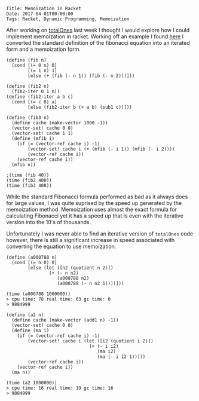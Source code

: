     Title: Memoization in Racket
    Date: 2017-04-01T00:00:00
    Tags: Racket, Dynamic Programming, Memoization

After working on [totalOnes](https://codefights.com/challenge/DgH5cQEgpfu82oBQS) last week I thought I would explore how I could implement memoization in racket. Working off an example I found [here](http://rayhightower.com/blog/2014/04/12/recursion-and-memoization/) I converted the standard definition of the fibonacci equation into an iterated form and a memoization form.

<!-- more -->

```racket
(define (fib n)
  (cond [(= 0 n) 0]
        [(= 1 n) 1]
        [else (+ (fib (- n 1)) (fib (- n 2)))]))

(define (fib2 n)
  (fib2-iter 0 1 n))
(define (fib2-iter a b c)
  (cond [(= c 0) a]
        [else (fib2-iter b (+ a b) (sub1 c))]))

(define (fib3 n)
  (define cache (make-vector 1000 -1))
  (vector-set! cache 0 0)
  (vector-set! cache 1 1)
  (define (mfib i)
    (if (= (vector-ref cache i) -1)
        (vector-set! cache i (+ (mfib (- i 1)) (mfib (- i 2))))
        (vector-ref cache i))
    (vector-ref cache i))
  (mfib n))

;(time (fib 40))
(time (fib2 400))
(time (fib3 400))
```

While the standard Fibonacci formula performed as bad as it always does for large values, I was quite suprised by the speed up generated by the memoization method. Memoization uses almost the exact formula for calculating Fibonacci yet it has a speed up that is even with the iterative version into the 10's of thousands.


Unfortunately I was never able to find an iterative version of `totalOnes` code however, there is still a significant increase in speed associated with converting the equation to use memoization.

```racket
(define (a000788 n)
  (cond [(= n 0) 0]
        [else (let ([n2 (quotient n 2)])
                (+ (- n n2)
                   (a000788 n2)
                   (a000788 (- n n2 1))))]))

(time (a000788 1000000))
> cpu time: 78 real time: 63 gc time: 0
> 9884999

(define (a2 n)
  (define cache (make-vector (add1 n) -1))
  (vector-set! cache 0 0)
  (define (ma i)
    (if (= (vector-ref cache i) -1)
        (vector-set! cache i (let ([i2 (quotient i 2)])
                               (+ (- i i2)
                                  (ma i2)
                                  (ma (- i i2 1)))))
        (vector-ref cache i))
    (vector-ref cache i))
  (ma n))
  
(time (a2 1000000))
> cpu time: 16 real time: 19 gc time: 16
> 9884999
```
